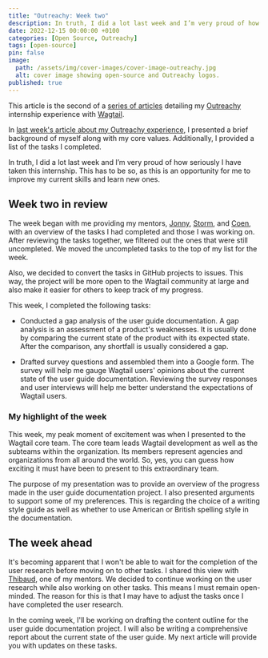 ```yaml
---
title: "Outreachy: Week two"
description: In truth, I did a lot last week and I’m very proud of how seriously I have taken this internship. This has to be so, as this is an opportunity for me to improve my current skills and learn new ones.
date: 2022-12-15 00:00:00 +0100
categories: [Open Source, Outreachy]
tags: [open-source]
pin: false
image:
  path: /assets/img/cover-images/cover-image-outreachy.jpg
  alt: cover image showing open-source and Outreachy logos.
published: true
---
```


This article is the second of a [series of articles](/categories/outreachy/) detailing my [Outreachy](https://www.outreachy.org/) internship experience with [Wagtail](https://wagtail.org/).

In [last week's article about my Outreachy experience](/posts/outreachy-week-one/), I presented a brief background of myself along with my core values. Additionally, I provided a list of the tasks I completed.

In truth, I did a lot last week and I’m very proud of how seriously I have taken this internship. This has to be so, as this is an opportunity for me to improve my current skills and learn new ones.

## Week two in review

The week began with me providing my mentors, [Jonny](https://github.com/jonnypeaks), [Storm](https://github.com/Stormheg), and [Coen](https://github.com/allcaps), with an overview of the tasks I had completed and those I was working on. After reviewing the tasks together, we filtered out the ones that were still uncompleted. We moved the uncompleted tasks to the top of my list for the week.

Also, we decided to convert the tasks in GitHub projects to issues. This way, the project will be more open to the Wagtail community at large and also make it easier for others to keep track of my progress.

This week, I completed the following tasks:

*   Conducted a gap analysis of the user guide documentation. A gap analysis is an assessment of a product's weaknesses. It is usually done by comparing the current state of the product with its expected state. After the comparison, any shortfall is usually considered a gap.
    
*   Drafted survey questions and assembled them into a Google form. The survey will help me gauge Wagtail users' opinions about the current state of the user guide documentation. Reviewing the survey responses and user interviews will help me better understand the expectations of Wagtail users.
    

### My highlight of the week

This week, my peak moment of excitement was when I presented to the Wagtail core team. The core team leads Wagtail development as well as the subteams within the organization. Its members represent agencies and organizations from all around the world. So, yes, you can guess how exciting it must have been to present to this extraordinary team.

The purpose of my presentation was to provide an overview of the progress made in the user guide documentation project. I also presented arguments to support some of my preferences. This is regarding the choice of a writing style guide as well as whether to use American or British spelling style in the documentation.

## The week ahead

It's becoming apparent that I won't be able to wait for the completion of the user research before moving on to other tasks. I shared this view with [Thibaud](https://github.com/thibaudcolas), one of my mentors. We decided to continue working on the user research while also working on other tasks. This means I must remain open-minded. The reason for this is that I may have to adjust the tasks once I have completed the user research.

In the coming week, I'll be working on drafting the content outline for the user guide documentation project. I will also be writing a comprehensive report about the current state of the user guide. My next article will provide you with updates on these tasks.
